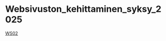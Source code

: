 # Websivuston_kehittaminen_syksy_2025
<a href="file:///C:/Websivuston%20kehitt%C3%A4minen%20syksy%202025/Websivuston_kehittaminen_syksy_2025/WS02_CSS/index.html">WS02</a>